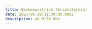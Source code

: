 ```yaml
---
title: Beckenanstrich (Ersatztermin)
date: 2025-05-10T11:30:00.000Z
description: ab 9:30 Uhr
---
```

